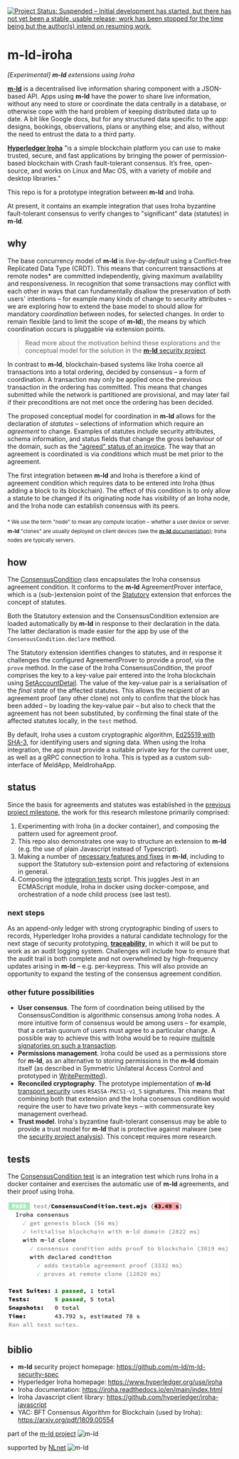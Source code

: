 [![Project Status: Suspended – Initial development has started, but there has not yet been a stable, usable release; work has been stopped for the time being but the author(s) intend on resuming work.](https://www.repostatus.org/badges/latest/suspended.svg)](https://www.repostatus.org/#suspended)

# m-ld-iroha
_[Experimental] **m-ld** extensions using Iroha_

[**m-ld**](https://m-ld.org/) is a decentralised live information sharing component with a JSON-based API. Apps using **m-ld** have the power to share live information, without any need to store or coordinate the data centrally in a database, or otherwise cope with the hard problem of keeping distributed data up to date. A bit like Google docs, but for any structured data specific to the app: designs, bookings, observations, plans or anything else; and also, without the need to entrust the data to a third party.

[**Hyperledger Iroha**](https://www.hyperledger.org/use/iroha) "is a simple blockchain platform you can use to make trusted, secure, and fast applications by bringing the power of permission-based blockchain with Crash fault-tolerant consensus. It’s free, open-source, and works on Linux and Mac OS, with a variety of mobile and desktop libraries."

This repo is for a prototype integration between **m-ld** and Iroha.

At present, it contains an example integration that uses Iroha byzantine fault-tolerant consensus to verify changes to "significant" data (statutes) in **m-ld**.

## why

The base concurrency model of **m-ld** is _live-by-default_ using a Conflict-free Replicated Data Type (CRDT). This means that concurrent transactions at remote nodes* are committed independently, giving maximum availability and responsiveness. In recognition that some transactions may conflict with each other in ways that can fundamentally disallow the preservation of both users' intentions – for example many kinds of change to security attributes – we are exploring how to extend the base model to should allow for mandatory _coordination_ between nodes, for selected changes. In order to remain flexible (and to limit the scope of **m-ld**), the means by which coordination occurs is pluggable via extension points.

> Read more about the motivation behind these explorations and the conceptual model for the solution in the [**m-ld** security project](https://github.com/m-ld/m-ld-security-spec/blob/main/design/suac.md).

In contrast to **m-ld**, blockchain-based systems like Iroha coerce all transactions into a total ordering, decided by consensus – a form of coordination. A transaction may only be applied once the previous transaction in the ordering has committed. This means that changes submitted while the network is partitioned are provisional, and may later fail if their preconditions are not met once the ordering has been decided.

The proposed conceptual model for coordination in **m-ld** allows for the declaration of _statutes_ – selections of information which require an _agreement_ to change. Examples of statutes include security attributes, schema information, and status fields that change the gross behaviour of the domain, such as the ["agreed" status of an invoice](https://github.com/m-ld/m-ld-security-spec/blob/main/threats/e-invoicing.md#data). The way that an agreement is coordinated is via _conditions_ which must be met prior to the agreement.

The first integration between **m-ld** and Iroha is therefore a kind of agreement condition which requires data to be entered into Iroha (thus adding a block to its blockchain). The effect of this condition is to only allow a statute to be changed if its originating node has visibility of an Iroha node, and the Iroha node can establish  consensus with its peers.

<sub><span>*</span> We use the term "node" to mean any compute location – whether a user device or server. **m-ld** "clones" are usually deployed on client devices (see the [**m-ld** documentation](https://m-ld.org/doc/)); Iroha nodes are typically servers.</sub>

## how

The [ConsensusCondition](./lib/ConsensusCondition.js) class encapsulates the Iroha consensus agreement condition. It conforms to the **m-ld** AgreementProver interface, which is a (sub-)extension point of the [Statutory](https://github.com/m-ld/m-ld-js/blob/edge/src/constraints/Statutory.ts) extension that enforces the concept of statutes.

Both the Statutory extension and the ConsensusCondition extension are loaded automatically by **m-ld** in response to their declaration in the data. The latter declaration is made easier for the app by use of the `ConsensusCondition.declare` method.

The Statutory extension identifies changes to statutes, and in response it challenges the configured AgreementProver to provide a proof, via the `prove` method. In the case of the Iroha ConsensusCondition, the proof comprises the key to a key-value pair entered into the Iroha blockchain using [SetAccountDetail](https://iroha.readthedocs.io/en/main/develop/api/commands.html#set-account-detail). The value of the key-value pair is a serialisation of the _final state_ of the affected statutes. This allows the recipient of an agreement proof (any other clone) not only to confirm that the block has been added – by loading the key-value pair – but also to check that the agreement has not been substituted, by confirming the final state of the affected statutes locally, in the `test` method.

By default, Iroha uses a custom cryptographic algorithm, [Ed25519 with SHA-3](https://iroha.readthedocs.io/en/main/develop/keys.html), for identifying users and signing data. When using the Iroha integration, the app must provide a suitable private key for the current user, as well as a gRPC connection to Iroha. This is typed as a custom sub-interface of MeldApp, MeldIrohaApp.

## status

Since the basis for agreements and statutes was established in the [previous project milestone](https://github.com/m-ld/m-ld-js/pull/94), the work for this research milestone primarily comprised:
1. Experimenting with Iroha (in a docker container), and composing the pattern used for agreement proof.
2. This repo also demonstrates one way to structure an extension to **m-ld** (e.g. the use of plain Javascript instead of Typescript).
3. Making a number of [necessary features and fixes](https://github.com/m-ld/m-ld-js/pull/98) in **m-ld**, including to support the Statutory sub-extension point and refactoring of extensions in general.
4. Composing the [integration tests](#tests) script. This juggles Jest in an ECMAScript module, Iroha in docker using docker-compose, and orchestration of a node child process (see last test).

### next steps

As an append-only ledger with strong cryptographic binding of users to records, Hyperledger Iroha provides a natural candidate technology for the next stage of security prototyping, [**traceability**](https://github.com/m-ld/m-ld-security-spec/issues/3), in which it will be put to work as an audit logging system. Challenges will include how to ensure that the audit trail is both complete and not overwhelmed by high-frequency updates arising in **m-ld** – e.g. per-keypress. This will also provide an opportunity to expand the testing of the consensus agreement condition.

### other future possibilities

- **User consensus**. The form of coordination being utilised by the ConsensusCondition is algorithmic consensus among Iroha nodes. A more intuitive form of consensus would be among users – for example, that a certain quorum of users must agree to a particular change. A possible way to achieve this with Iroha would be to require [multiple signatories on such a transaction](https://iroha.readthedocs.io/en/main/concepts_architecture/glossary.html#multisignature-transactions).
- **Permissions management**. Iroha could be used as a permissions store for **m-ld**, as an alternative to storing permissions in the **m-ld** domain itself (as described in Symmetric Unilateral Access Control and prototyped in [WritePermitted](https://github.com/m-ld/m-ld-js/blob/edge/src/constraints/WritePermitted.ts)).
- **Reconciled cryptography**. The prototype implementation of **m-ld** [transport security](https://github.com/m-ld/m-ld-js/blob/edge/src/security/MeldAclTransportSecurity.ts) uses `RSASSA-PKCS1-v1_5` signatures. This means that combining both that extension and the Iroha consensus condition would require the user to have two private keys – with commensurate key management overhead.
- **Trust model**. Iroha's byzantine fault-tolerant consensus may be able to provide a trust model for **m-ld** that is protective against malware (see the [security project analysis](https://github.com/m-ld/m-ld-security-spec/blob/main/design/suac.md#trust)). This concept requires more research.

## tests

The [ConsensusCondition test](./test/ConsensusCondition.test.mjs) is an integration test which runs Iroha in a docker container and exercises the automatic use of **m-ld** agreements, and their proof using Iroha.

![tests.png](tests.png)

## biblio
- **m-ld** security project homepage: https://github.com/m-ld/m-ld-security-spec
- Hyperledger Iroha homepage: https://www.hyperledger.org/use/iroha
- Iroha documentation: https://iroha.readthedocs.io/en/main/index.html
- Iroha Javascript client library: https://github.com/hyperledger/iroha-javascript
- YAC: BFT Consensus Algorithm for Blockchain (used by Iroha): https://arxiv.org/pdf/1809.00554

part of the [m-ld project](https://m-ld.org/) <img alt="m-ld" src="https://m-ld.org/m-ld.svg" width="200em" />

supported by [NLnet](https://nlnet.nl/project/m-ld/) <img alt="m-ld" src="https://m-ld.org/media/logo_nlnet.svg" />
